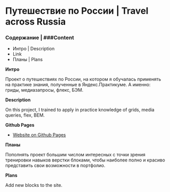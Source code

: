 # Путешествие по России | Travel across Russia

### Содержание | ###Content
* Интро | Description
* Link
* Планы | Plans

**Интро**

Проект о путешествиях по России, на котором я обучалась применять на практике знания, полученные в Яндекс.Практикуме. А именно: гриды, медиазапросы, флекс, БЭМ.

**Description**

On this project, I trained to apply in practice knowledge of grids, media queries, flex, BEM.


**Github Pages**

* [Website on Github Pages](https://art-ka.github.io/russian-travel/)

**Планы**

Пополнять проект большим числом интересных с точки зрения тренировки навыков верстки блоками, чтобы наиболее полно и красиво представить свои возможности в портфолио.

**Plans**

Add new blocks to the site.
